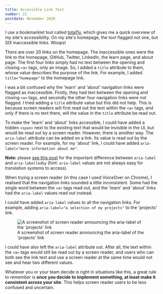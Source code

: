 ```yaml
---
title: Accessible Link Text
number: 22
postdate: November 2020
---
```


I use a bookmarklet tool called <a href="https://khan.github.io/tota11y/">tota11y</a>, which gives me a quick overview of my site's accessibility. On my site's homepage, the tool flagged not one, but SIX inaccessible links. Woops!

There are over 20 links on the homepage. The inaccessible ones were the link to the homepage, GitHub, Twitter, LinkedIn, the learn page, and about page. The first four links simply had no text between the opening and closing `<a>` tags, only an image. So, I added a `title` attribute to them, whose value describes the purpose of the link. For example, I added `title="homepage"` to the homepage link.

I was a bit confused why the 'learn' and 'about' navigation links were flagged as inaccessible. Firstly, they had text between the opening and closing `<a>` tags, and secondly the other four navigation links were not flagged. I tried adding a `title` attribute value but this did not help. This is because screen readers will first read out the text within the `<a>` tags, and only if there is no text there, will the value in the `title` attribute be read out.

To make the 'learn' and 'about' links accessible, I could have added a hidden `<span>` next to the existing text that would be invisible in the UI, but would be read out by a screen reader. However, there is another way. The `aria-label` attribute can be added on a link. Its value is read out by the screen reader. For example, for my 'about' link, I could have added `aria-label="more information about me"`.

<strong>Note:</strong> please <a href="/blog/aria-labels/">see this post</a> for the important difference between `aria-label` and `aria-labelledby` (hint: `aria-label` values are not always easy for translation systems to access).

When trying a screen reader (in this case I used VoiceOver on Chrome), I realised that the navigation links sounded a little inconsistent. Some had the single word between the `<a>` tags read out, and the 'learn' and 'about' links had the `aria-label` values read out instead. 

I could have added `aria-label` values to all the navigation links. For example, adding `aria-label="a selection of my projects"` to the 'projects' link. 

<figure>
  <img src="../img/accessible-link-text.png" alt="A screenshot of screen reader announcing the aria-label of the 'projects' link">
  <figcaption>
    A screenshot of screen reader announcing the aria-label of the 'projects' link
  </figcaption>
</figure>

I could have also left the `aria-label` attribute out. After all, the text within the `<a>` tags would still be read out by a screen reader, and users who can both see the link text and use a screen reader at the same time would not see and hear two different values.

Whatever you or your team decide is right in situations like this, a great rule to remember is <strong>once you decide to implement something, at least make it consistent across your site</strong>. This helps screen reader users to be less confused and uncertain.



